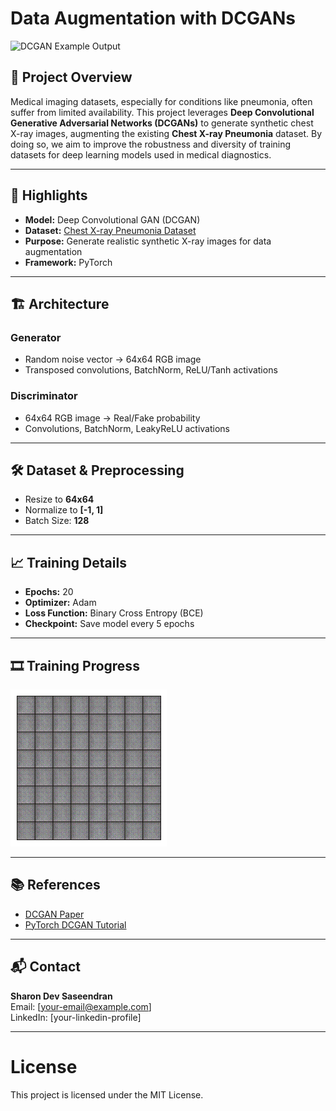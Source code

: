 
# Data Augmentation with DCGANs

![DCGAN Example Output](./dcgan_training_progress.gif)

## 📜 Project Overview

Medical imaging datasets, especially for conditions like pneumonia, often suffer from limited availability. This project leverages **Deep Convolutional Generative Adversarial Networks (DCGANs)** to generate synthetic chest X-ray images, augmenting the existing **Chest X-ray Pneumonia** dataset. By doing so, we aim to improve the robustness and diversity of training datasets for deep learning models used in medical diagnostics.

---

## 🚀 Highlights

- **Model:** Deep Convolutional GAN (DCGAN)
- **Dataset:** [Chest X-ray Pneumonia Dataset](https://www.kaggle.com/datasets/paultimothymooney/chest-xray-pneumonia)
- **Purpose:** Generate realistic synthetic X-ray images for data augmentation
- **Framework:** PyTorch

---

## 🏗️ Architecture

### Generator
- Random noise vector → 64x64 RGB image
- Transposed convolutions, BatchNorm, ReLU/Tanh activations

### Discriminator
- 64x64 RGB image → Real/Fake probability
- Convolutions, BatchNorm, LeakyReLU activations

---

## 🛠️ Dataset & Preprocessing

- Resize to **64x64**
- Normalize to **[-1, 1]**
- Batch Size: **128**

---

## 📈 Training Details

- **Epochs:** 20
- **Optimizer:** Adam
- **Loss Function:** Binary Cross Entropy (BCE)
- **Checkpoint:** Save model every 5 epochs

---

## 🎞️ Training Progress

![DCGAN Training Progress](./training_progress.gif)

---

## 📚 References

- [DCGAN Paper](https://arxiv.org/pdf/1511.06434)
- [PyTorch DCGAN Tutorial](https://pytorch.org/tutorials/beginner/dcgan_faces_tutorial.html)

---

## 📬 Contact

**Sharon Dev Saseendran**  
Email: [your-email@example.com]  
LinkedIn: [your-linkedin-profile]  

---

# License

This project is licensed under the MIT License.
